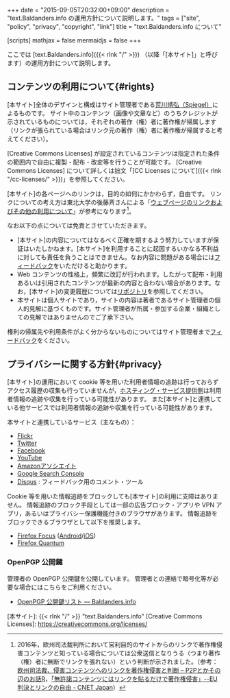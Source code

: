 +++
date = "2015-09-05T20:32:00+09:00"
description = "text.Baldanders.info の運用方針について説明します。"
tags = ["site", "policy", "privacy", "copyright", "link"]
title = "text.Baldanders.info について"

[scripts]
  mathjax = false
  mermaidjs = false
+++

ここでは [text.Baldanders.info]({{< rlnk "/" >}}) （以降「[本サイト]」と呼びます）の運用方針について説明します。

## コンテンツの利用について{#rights}

[本サイト]全体のデザインと構成はサイト管理者である[荒川靖弘（Spiegel）](https://baldanders.info/profile/)によるものです。
サイト中のコンテンツ（画像や文章など）のうちクレジットが示されているものについては，それぞれの著作（権）者に著作権が帰属します（リンクが張られている場合はリンク元の著作（権）者に著作権が帰属すると考えてください）。

[Creative Commons Licenses] が設定されているコンテンツは指定された条件の範囲内で自由に複製・配布・改変等を行うことが可能です。
[Creative Commons Licenses] について詳しくは拙文「[CC Licenses について]({{< rlnk "/cc-licenses/" >}})」を参照してください。

[本サイト]の各ページへのリンクは，目的の如何にかかわらず，自由です。
リンクについての考え方は東北大学の後藤斉さんによる「[ウェブページのリンクおよびその他の利用について](http://www.sal.tohoku.ac.jp/~gothit/webpolicy.html)」が参考になります[^eu]。

[^eu]: 2016年，欧州司法裁判所において営利目的のサイトからのリンクで著作権侵害コンテンツと知っている場合については公衆送信となりうる（つまり著作（権）者に無断でリンクを張れない）という判断が示されました。（参考： [欧州司法裁、侵害コンテンツへのリンクを著作権侵害と判断 – P2Pとかその辺のお話R](http://p2ptk.org/copyright/553)，[「無許諾コンテンツにはリンクを貼るだけで著作権侵害」--EU判決とリンクの自由 - CNET Japan](http://japan.cnet.com/news/business/35088980/)）

なお以下の点については免責とさせていただきます。

- [本サイト]の内容についてはなるべく正確を期するよう努力していますが保証はいたしかねます。[本サイト]を利用することに起因するいかなる不利益に対しても責任を負うことはできません。なお内容に問題がある場合には[フィードバック](#feedback)をいただけると助かります。
- Web コンテンツの性格上，頻繁に改訂が行われます。したがって配布・利用あるいは引用されたコンテンツが最新の内容と合わない場合があります。なお，[本サイト]の変更履歴については[リポジトリ](https://github.com/spiegel-im-spiegel/spiegel-im-spiegel.github.io "spiegel-im-spiegel/spiegel-im-spiegel.github.io: text.Baldanders.info")を参照してください。
- 本サイトは個人サイトであり，サイトの内容は著者であるサイト管理者の個人的見解に基づくものです。サイト管理者が所属・参加する企業・組織としての見解ではありませんのでご了承下さい。

権利の帰属先や利用条件がよく分からないものについてはサイト管理者まで[フィードバック](#feedback)をください。

## プライバシーに関する方針{#privacy}

[本サイト]の運用において cookie 等を用いた利用者情報の追跡は行っておらずアクセス履歴の収集も行っていませんが，[ホスティング・サービス提供側](https://pages.github.com/)は利用者情報の追跡や収集を行っている可能性があります。
また[本サイト]と連携している他サービスでは利用者情報の追跡や収集を行っている可能性があります。

本サイトと連携しているサービス（主なもの）：

- [Flickr](https://www.flickr.com/)
- [Twitter](https://twitter.com/)
- [Facebook](https://www.facebook.com/)
- [YouTube](https://www.youtube.com/)
- [Amazonアソシエイト](https://affiliate.amazon.co.jp/)
- [Google Search Console](https://support.google.com/webmasters/answer/4559176)
- [Disqus](https://disqus.com/) : フィードバック用のコメント・ツール

Cookie 等を用いた情報追跡をブロックしても[本サイト]の利用に支障はありません。
情報追跡のブロック手段としては一部の広告ブロック・アプリや VPN アプリ，あるいはプライバシー保護機能付きのブラウザがあります。
情報追跡をブロックできるブラウザとして以下を推奨します。

- [Firefox Focus](https://support.mozilla.org/ja/kb/focus)  ([Android](https://play.google.com/store/apps/details?id=org.mozilla.focus)/[iOS](https://itunes.apple.com/app/id1055677337))
- [Firefox Quantum](https://www.mozilla.org/firefox/)

### OpenPGP 公開鍵

管理者の OpenPGP 公開鍵を公開しています。
管理者との連絡で暗号化等が必要な場合にはこちらをご利用ください。

- [OpenPGP 公開鍵リスト — Baldanders.info](https://baldanders.info/pubkeys/)

[本サイト]: {{< rlnk "/" >}} "text.Baldanders.info"
[Creative Commons Licenses]: https://creativecommons.org/licenses/
